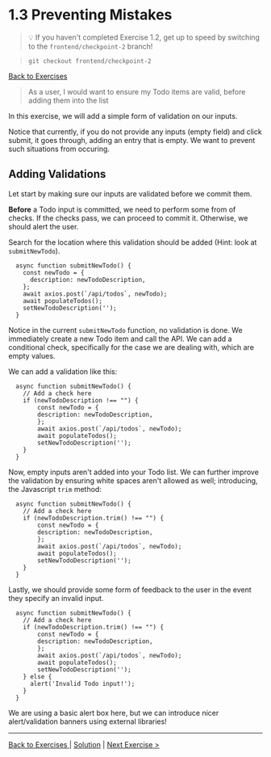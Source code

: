 # 1.3 Preventing Mistakes

>💡 If you haven't completed Exercise 1.2, get up to speed by switching to the `frontend/checkpoint-2` branch!

> `git checkout frontend/checkpoint-2`
> 
[Back to Exercises ](./README.md)


> As a user, I would want to ensure my Todo items are valid, before adding them into the list

In this exercise, we will add a simple form of validation on our inputs. 

Notice that currently, if you do not provide any inputs (empty field) and click submit, it goes through, adding an entry that is empty. We want to prevent such situations from occuring.

## Adding Validations

Let start by making sure our inputs are validated before we commit them. 

**Before** a Todo input is committed, we need to perform some from of checks. If the checks pass, we can proceed to commit it. Otherwise, we should alert the user.

Search for the location where this validation should be added (Hint: look at `submitNewTodo`).

```tsx
  async function submitNewTodo() {
    const newTodo = {
      description: newTodoDescription,
    };
    await axios.post(`/api/todos`, newTodo);
    await populateTodos();
    setNewTodoDescription('');
  }
```

Notice in the current `submitNewTodo` function, no validation is done. We immediately create a new Todo item and call the API. We can add a conditional check, specifically for the case we are dealing with, which are empty values.

We can add a validation like this:
```tsx
  async function submitNewTodo() {
    // Add a check here
    if (newTodoDescription !== "") {
        const newTodo = {
        description: newTodoDescription,
        };
        await axios.post(`/api/todos`, newTodo);
        await populateTodos();
        setNewTodoDescription('');
    }
  }
```

Now, empty inputs aren't added into your Todo list. 
We can further improve the validation by ensuring white spaces aren't allowed as well; introducing, the Javascript `trim` method:

```tsx
  async function submitNewTodo() {
    // Add a check here
    if (newTodoDescription.trim() !== "") {
        const newTodo = {
        description: newTodoDescription,
        };
        await axios.post(`/api/todos`, newTodo);
        await populateTodos();
        setNewTodoDescription('');
    }
  }
```

Lastly, we should provide some form of feedback to the user in the event they specify an invalid input.

```tsx
  async function submitNewTodo() {
    // Add a check here
    if (newTodoDescription.trim() !== "") {
        const newTodo = {
        description: newTodoDescription,
        };
        await axios.post(`/api/todos`, newTodo);
        await populateTodos();
        setNewTodoDescription('');
    } else {
      alert('Invalid Todo input!');
    }
  }
```

We are using a basic alert box here, but we can introduce nicer alert/validation banners using external libraries!

---


[Back to Exercises ](./README.md) | [Solution](../solutions/13-PreventingMistakes.md) | [Next Exercise >](./14-StretchGoals.md)

